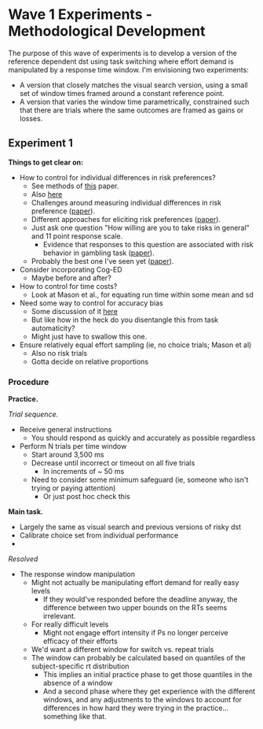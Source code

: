 # Wave 1 Experiments - Methodological Development

The purpose of this wave of experiments is to develop a version of the reference dependent
dst using task switching where effort demand is manipulated by a response time window. I'm
envisioning two experiments:

* A version that closely matches the visual search version, using a small set of window
    times framed around a constant reference point.
* A version that varies the window time parametrically, constrained such that there are
    trials where the same outcomes are framed as gains or losses.

## Experiment 1

**Things to get clear on:**

* How to control for individual differences in risk preferences?
    * See methods of [this](https://www.sciencedirect.com/science/article/abs/pii/S0006899309013213?fr=RR-1&ref=cra_js_challenge) paper.
    * Also [here](https://escholarship.org/uc/item/9pm4x231)
    * Challenges around measuring individual differences in risk preference ([paper](https://www.frontiersin.org/articles/10.3389/fpsyg.2011.00298/full)).
    * Different approaches for eliciting risk preferences ([paper](https://doi.org/10.1016/j.jebo.2012.12.023)).
    * Just ask one question "How willing are you to take risks in general" and 11 point
        response scale.
        * Evidence that responses to this question are associated with risk behavior in
            gambling task ([paper](https://doi.org/10.1111/j.1542-4774.2011.01015.x)).
    * Probably the best one I've seen yet ([paper](https://doi.org/10.1126/sciadv.1701381)).
* Consider incorporating Cog-ED
    * Maybe before and after?
* How to control for time costs?
    * Look at Mason et al., for equating run time within some mean and sd
* Need some way to control for accuracy bias
    * Some discussion of it [here](https://psycnet.apa.org/doi/10.1037/xhp0000957)
    * But like how in the heck do you disentangle this from task automaticity?
    * Might just have to swallow this one.
* Ensure relatively equal effort sampling (ie, no choice trials; Mason et al)
    * Also no risk trials
    * Gotta decide on relative proportions


### Procedure

**Practice.**


*Trial sequence.*

* Receive general instructions
    * You should respond as quickly and accurately as possible regardless
* Perform N trials per time window
    * Start around 3,500 ms
    * Decrease until incorrect or timeout on all five trials
        * In increments of ~ 50 ms
    * Need to consider some minimum safeguard (ie, someone who isn't trying or paying
        attention)
        * Or just post hoc check this


**Main task.**

* Largely the same as visual search and previous versions of risky dst
* Calibrate choice set from individual performance
*


*Resolved*

* The response window manipulation
    * Might not actually be manipulating effort demand for really easy levels
        * If they would've responded before the deadline anyway, the difference between
            two upper bounds on the RTs seems irrelevant.
    * For really difficult levels
        * Might not engage effort intensity if Ps no longer perceive efficacy of their
            efforts
    * We'd want a different window for switch vs. repeat trials
    * The window can probably be calculated based on quantiles of the subject-specific rt distribution
        * This implies an initial practice phase to get those quantiles in the absence of a window
        * And a second phase where they get experience with the different windows, and any adjustments to the windows
            to account for differences in how hard they were trying in the practice... something like that.

